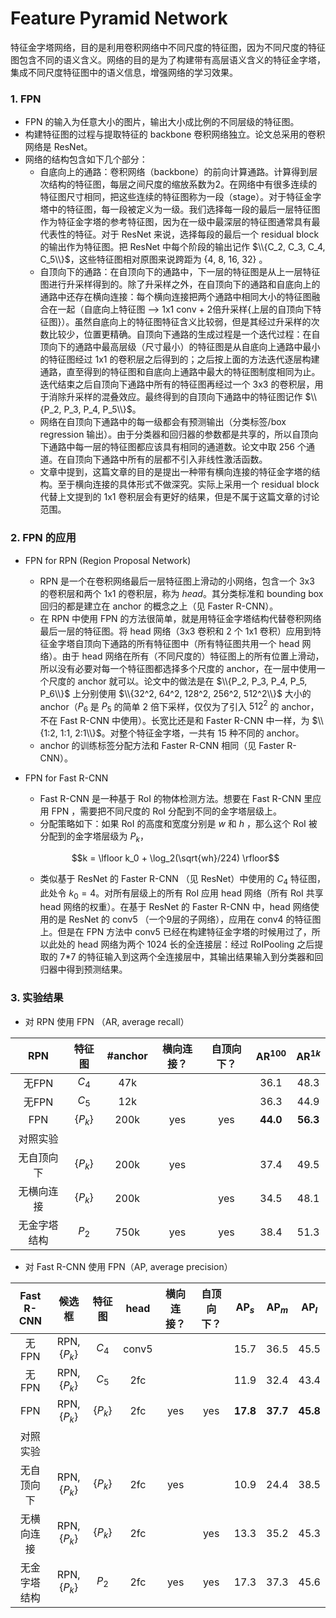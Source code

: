 # Feature Pyramid Network

特征金字塔网络，目的是利用卷积网络中不同尺度的特征图，因为不同尺度的特征图包含不同的语义含义。网络的目的是为了构建带有高层语义含义的特征金字塔，集成不同尺度特征图中的语义信息，增强网络的学习效果。

### 1. FPN

- FPN 的输入为任意大小的图片，输出大小成比例的不同层级的特征图。
- 构建特征图的过程与提取特征的 backbone 卷积网络独立。论文总采用的卷积网络是 ResNet。
- 网络的结构包含如下几个部分：
  - 自底向上的通路：卷积网络（backbone）的前向计算通路。计算得到层次结构的特征图，每层之间尺度的缩放系数为2。在网络中有很多连续的特征图尺寸相同，把这些连续的特征图称为一段（stage）。对于特征金字塔中的特征图，每一段被定义为一级。我们选择每一段的最后一层特征图作为特征金字塔的参考特征图，因为在一级中最深层的特征图通常具有最代表性的特征。对于 ResNet 来说，选择每段的最后一个 residual block 的输出作为特征图。把 ResNet 中每个阶段的输出记作 $\\{C_2, C_3, C_4, C_5\\}$，这些特征图相对原图来说跨距为 {4, 8, 16, 32} 。
  - 自顶向下的通路：在自顶向下的通路中，下一层的特征图是从上一层特征图进行升采样得到的。除了升采样之外，在自顶向下的通路和自底向上的通路中还存在横向连接：每个横向连接把两个通路中相同大小的特征图融合在一起（自底向上特征图 --> 1x1 conv + 2倍升采样{上层的自顶向下特征图}）。虽然自底向上的特征图特征含义比较弱，但是其经过升采样的次数比较少，位置更精确。自顶向下通路的生成过程是一个迭代过程：在自顶向下的通路中最高层级（尺寸最小）的特征图是从自底向上通路中最小的特征图经过 1x1 的卷积层之后得到的；之后按上面的方法迭代逐层构建通路，直至得到的特征图和自底向上通路中最大的特征图制度相同为止。迭代结束之后自顶向下通路中所有的特征图再经过一个 3x3 的卷积层，用于消除升采样的混叠效应。最终得到的自顶向下通路中的特征图记作 $\\{P_2, P_3, P_4, P_5\\}$。
  - 网络在自顶向下通路中的每一级都会有预测输出（分类标签/box  regression 输出）。由于分类器和回归器的参数都是共享的，所以自顶向下通路中每一层的特征图都应该具有相同的通道数。论文中取 256 个通道。在自顶向下通路中所有的层都不引入非线性激活函数。
  - 文章中提到，这篇文章的目的是提出一种带有横向连接的特征金字塔的结构。至于横向连接的具体形式不做深究。实际上采用一个 residual block 代替上文提到的 1x1 卷积层会有更好的结果，但是不属于这篇文章的讨论范围。

### 2. FPN 的应用

- FPN for RPN (Region Proposal Network)
  - RPN 是一个在卷积网络最后一层特征图上滑动的小网络，包含一个 3x3 的卷积层和两个 1x1 的卷积层，称为 *head*。​其分类标准和 bounding box 回归的都是建立在 anchor 的概念之上（见 Faster R-CNN）。
  - 在 RPN 中使用 FPN 的方法很简单，就是用特征金字塔结构代替卷积网络最后一层的特征图。将 head 网络（3x3 卷积和 2 个 1x1 卷积）应用到特征金字塔自顶向下通路的所有特征图中（所有特征图共用一个 head 网络）。由于 head
     网络在所有（不同尺度的）特征图上的所有位置上滑动，所以没有必要对每一个特征图都选择多个尺度的 anchor，在一层中使用一个尺度的 anchor 就可以。论文中的做法是在 $\\{P_2, P_3, P_4, P_5, P_6\\}$ 上分别使用 $\\{32^2, 64^2, 128^2, 256^2, 512^2\\}$ 大小的 anchor（$P_6$ 是 $P_5$ 的简单 2 倍下采样，仅仅为了引入 $512^2$ 的 anchor，不在 Fast R-CNN 中使用）。长宽比还是和 Faster R-CNN 中一样，为 $\\{1:2, 1:1, 2:1\\}$。对整个特征金字塔，一共有 15 种不同的 anchor。
  - anchor 的训练标签分配方法和 Faster R-CNN 相同（见 Faster R-CNN）。
- FPN for Fast R-CNN
  - Fast R-CNN 是一种基于 RoI 的物体检测方法。想要在 Fast R-CNN 里应用 FPN ，需要把不同尺度的 RoI 分配到不同的金字塔层级上。
  - 分配策略如下：如果 RoI 的高度和宽度分别是 $w$ 和 $h$ ，那么这个 RoI 被分配到的金字塔层级为 $P_k$，

  $$k = \lfloor k_0 + \log_2(\sqrt{wh}/224) \rfloor$$

  - 类似基于 ResNet 的 Faster R-CNN （见 ResNet）中使用的 $C_4$ 特征图，此处令 $k_0 = 4$。对所有层级上的所有 RoI 应用 head 网络（所有 RoI 共享 head 网络的权重）。在基于 ResNet 的 Faster R-CNN 中，head 网络使用的是 ResNet 的 conv5 （一个9层的子网络），应用在 conv4 的特征图上。但是在 FPN 方法中 conv5 已经在构建特征金字塔的时候用过了，所以此处的 head 网络为两个 1024 长的全连接层：经过 RoIPooling 之后提取的 7*7 的特征输入到这两个全连接层中，其输出结果输入到分类器和回归器中得到预测结果。

### 3. 实验结果

- 对 RPN 使用 FPN （AR, average recall）

|  RPN   |    特征图     | \#anchor | 横向连接？ | 自顶向下？ | AR$^{100}$ | AR$^{1k}$ |
| :----: | :--------: | :------: | :---: | :---: | :--------: | :-------: |
|  无FPN  |   $C_4$    |   47k    |       |       |    36.1    |   48.3    |
|  无FPN  |   $C_5$    |   12k    |       |       |    36.3    |   44.9    |
|  FPN   | $\{P_k \}$ |   200k   |  yes  |  yes  |  **44.0**  | **56.3**  |
|  对照实验  |            |          |       |       |            |           |
| 无自顶向下  | $\{P_k \}$ |   200k   |  yes  |       |    37.4    |   49.5    |
| 无横向连接  | $\{P_k \}$ |   200k   |       |  yes  |    34.5    |   48.1    |
| 无金字塔结构 |   $P_2$    |   750k   |  yes  |  yes  |    38.4    |   51.3    |

- 对 Fast R-CNN 使用 FPN（AP, average precision）

| Fast R-CNN |      候选框       |    特征图     | head  | 横向连接？ | 自顶向下？ |  AP$_s$  |  AP$_m$  |  AP$_l$  |
| :--------: | :------------: | :--------: | :---: | :---: | :---: | :------: | :------: | :------: |
|    无FPN    | RPN, $\{P_k\}$ |   $C_4$    | conv5 |       |       |   15.7   |   36.5   |   45.5   |
|    无FPN    | RPN, $\{P_k\}$ |   $C_5$    |  2fc  |       |       |   11.9   |   32.4   |   43.4   |
|    FPN     | RPN, $\{P_k\}$ | $\{P_k \}$ |  2fc  |  yes  |  yes  | **17.8** | **37.7** | **45.8** |
|    对照实验    |                |            |       |       |       |          |          |          |
|   无自顶向下    | RPN, $\{P_k\}$ | $\{P_k \}$ |  2fc  |  yes  |       |   10.9   |   24.4   |   38.5   |
|   无横向连接    | RPN, $\{P_k\}$ | $\{P_k \}$ |  2fc  |       |  yes  |   13.3   |   35.2   |   45.3   |
|   无金字塔结构   | RPN, $\{P_k\}$ |   $P_2$    |  2fc  |  yes  |  yes  |   17.3   |   37.3   |   45.6   |


